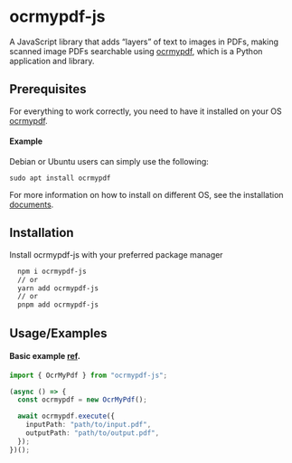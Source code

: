 # ocrmypdf-js

A JavaScript library that adds “layers” of text to images in PDFs, making scanned image PDFs searchable using [ocrmypdf](https://ocrmypdf.readthedocs.io/en/latest/introduction.html), which is a Python application and library.

## Prerequisites

For everything to work correctly, you need to have it installed on your OS [ocrmypdf](https://ocrmypdf.readthedocs.io/en/latest/installation.html).

#### Example

Debian or Ubuntu users can simply use the following:

```
sudo apt install ocrmypdf
```

For more information on how to install on different OS, see the installation [documents](https://ocrmypdf.readthedocs.io/en/latest/installation.html).

## Installation

Install ocrmypdf-js with your preferred package manager

```bash
  npm i ocrmypdf-js
  // or
  yarn add ocrmypdf-js
  // or
  pnpm add ocrmypdf-js
```

## Usage/Examples

#### Basic example [ref](https://ocrmypdf.readthedocs.io/en/latest/cookbook.html#add-an-ocr-layer-and-convert-to-pdf-a).

```typescript
import { OcrMyPdf } from "ocrmypdf-js";

(async () => {
  const ocrmypdf = new OcrMyPdf();

  await ocrmypdf.execute({
    inputPath: "path/to/input.pdf",
    outputPath: "path/to/output.pdf",
  });
})();
```
